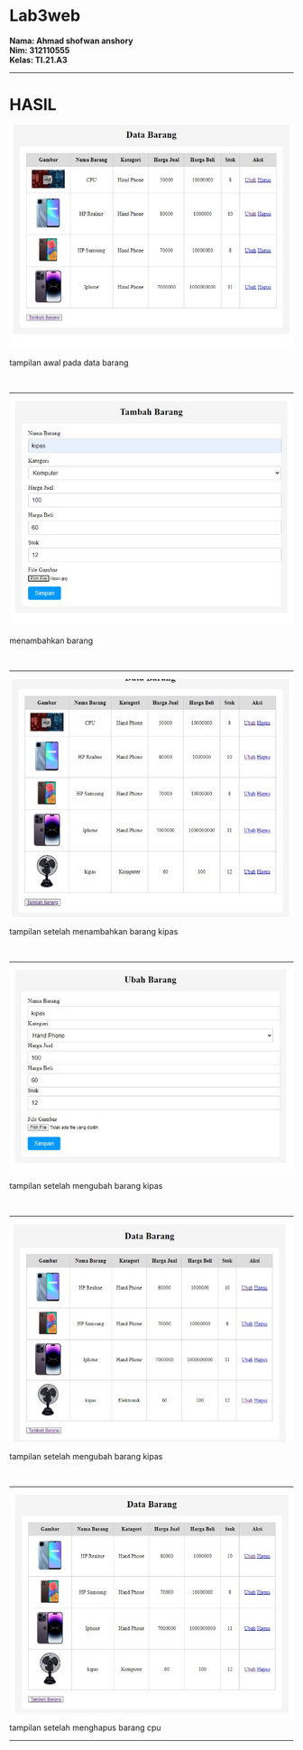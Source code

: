 # Lab3web
**Nama: Ahmad shofwan anshory**
<br>
**Nim: 312110555**
<br>
**Kelas: TI.21.A3**
<br>
<hr>
<h1>HASIL</h1>
<img src="/ss/index.jpg">
<p>tampilan awal pada data barang</p>
<br>
<hr>
<img src="/ss/tambah.jpg">
<p>menambahkan barang</p>
<br>
<hr>
<img src="/ss/ubah1.jpg">
<p>tampilan setelah menambahkan barang kipas</p>
<br>
<hr>
<img src="/ss/ubah.jpg">
<p>tampilan setelah mengubah barang kipas</p>
<br>
<hr>
<img src="/ss/ubah3.jpg">
<p>tampilan setelah mengubah barang kipas</p>
<br>
<hr>
<img src="/ss/hapus.jpg">
<p>tampilan setelah menghapus barang cpu</p>
<hr>


